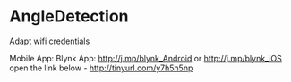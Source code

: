 # AngleDetection
Adapt wifi credentials

Mobile App:
Blynk App: http://j.mp/blynk_Android or http://j.mp/blynk_iOS
open the link below - http://tinyurl.com/y7h5h5np

